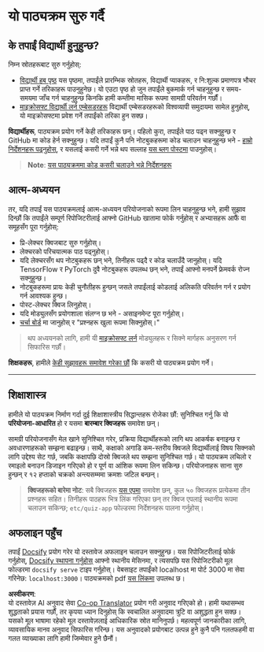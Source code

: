 <!--
CO_OP_TRANSLATOR_METADATA:
{
  "original_hash": "c4c545eb30765a49469ced84cfb4379f",
  "translation_date": "2025-08-26T11:14:54+00:00",
  "source_file": "lessons/0-course-setup/setup.md",
  "language_code": "ne"
}
-->
# यो पाठ्यक्रम सुरु गर्दै

## के तपाईं विद्यार्थी हुनुहुन्छ?

निम्न स्रोतहरूबाट सुरु गर्नुहोस्:

* [विद्यार्थी हब पृष्ठ](https://docs.microsoft.com/learn/student-hub?WT.mc_id=academic-77998-cacaste) यस पृष्ठमा, तपाईंले प्रारम्भिक स्रोतहरू, विद्यार्थी प्याकहरू, र नि:शुल्क प्रमाणपत्र भौचर प्राप्त गर्ने तरिकाहरू पाउनुहुनेछ। यो एउटा पृष्ठ हो जुन तपाईंले बुकमार्क गर्न चाहनुहुन्छ र समय-समयमा जाँच गर्न चाहनुहुन्छ किनकि हामी कम्तीमा मासिक रूपमा सामग्री परिवर्तन गर्छौं।
* [माइक्रोसफ्ट विद्यार्थी लर्न एम्बेसडरहरू](https://studentambassadors.microsoft.com?WT.mc_id=academic-77998-cacaste) विद्यार्थी एम्बेसडरहरूको विश्वव्यापी समुदायमा सामेल हुनुहोस्, यो माइक्रोसफ्टमा प्रवेश गर्ने तपाईंको तरिका हुन सक्छ।

**विद्यार्थीहरू**, पाठ्यक्रम प्रयोग गर्ने केही तरिकाहरू छन्। पहिलो कुरा, तपाईंले पाठ पढ्न सक्नुहुन्छ र GitHub मा कोड हेर्न सक्नुहुन्छ। यदि तपाईं कुनै पनि नोटबुकहरूमा कोड चलाउन चाहनुहुन्छ भने - [हाम्रो निर्देशनहरू पढ्नुहोस्](./etc/how-to-run.md), र यसलाई कसरी गर्ने भन्ने थप सल्लाह [यस ब्लग पोस्टमा](https://soshnikov.com/education/how-to-execute-notebooks-from-github/) पाउनुहोस्।

> **Note**: [यस पाठ्यक्रममा कोड कसरी चलाउने भन्ने निर्देशनहरू](./how-to-run.md)

## आत्म-अध्ययन

तर, यदि तपाईं यस पाठ्यक्रमलाई आत्म-अध्ययन परियोजनाको रूपमा लिन चाहनुहुन्छ भने, हामी सुझाव दिन्छौं कि तपाईंले सम्पूर्ण रिपोजिटरीलाई आफ्नो GitHub खातामा फोर्क गर्नुहोस् र अभ्यासहरू आफैं वा समूहसँग पूरा गर्नुहोस्:

* प्रि-लेक्चर क्विजबाट सुरु गर्नुहोस्।
* लेक्चरको परिचयात्मक पाठ पढ्नुहोस्।
* यदि लेक्चरसँग थप नोटबुकहरू छन् भने, तिनीहरू पढ्दै र कोड चलाउँदै जानुहोस्। यदि TensorFlow र PyTorch दुवै नोटबुकहरू उपलब्ध छन् भने, तपाईं आफ्नो मनपर्ने फ्रेमवर्क रोज्न सक्नुहुन्छ।
* नोटबुकहरूमा प्रायः केही चुनौतीहरू हुन्छन् जसले तपाईंलाई कोडलाई अलिकति परिवर्तन गर्न र प्रयोग गर्न आवश्यक हुन्छ।
* पोस्ट-लेक्चर क्विज लिनुहोस्।
* यदि मोड्युलसँग प्रयोगशाला संलग्न छ भने - असाइनमेन्ट पूरा गर्नुहोस्।
* [चर्चा बोर्ड](https://github.com/microsoft/AI-For-Beginners/discussions) मा जानुहोस् र "प्रश्नहरू खुला रूपमा सिक्नुहोस्।"

> थप अध्ययनको लागि, हामी यी [माइक्रोसफ्ट लर्न](https://docs.microsoft.com/en-us/users/dmitrysoshnikov-9132/collections/31zgizg2p418yo/?WT.mc_id=academic-77998-cacaste) मोड्युलहरू र सिक्ने मार्गहरू अनुसरण गर्न सिफारिस गर्छौं।

**शिक्षकहरू**, हामीले [केही सुझावहरू समावेश गरेका छौं](/for-teachers.md) कि कसरी यो पाठ्यक्रम प्रयोग गर्ने।

---

## शिक्षाशास्त्र

हामीले यो पाठ्यक्रम निर्माण गर्दा दुई शिक्षाशास्त्रीय सिद्धान्तहरू रोजेका छौं: सुनिश्चित गर्नु कि यो **परियोजना-आधारित** हो र यसमा **बारम्बार क्विजहरू** समावेश छन्।

सामग्री परियोजनासँग मेल खाने सुनिश्चित गरेर, प्रक्रिया विद्यार्थीहरूको लागि थप आकर्षक बनाइन्छ र अवधारणाहरूको सम्झना बढाइन्छ। साथै, कक्षाको अगाडि कम-स्तरीय क्विजले विद्यार्थीलाई विषय सिक्नको लागि उद्देश्य सेट गर्छ, जबकि कक्षापछि दोस्रो क्विजले थप सम्झना सुनिश्चित गर्छ। यो पाठ्यक्रम लचिलो र रमाइलो बनाउन डिजाइन गरिएको हो र पूर्ण वा आंशिक रूपमा लिन सकिन्छ। परियोजनाहरू साना सुरु हुन्छन् र १२ हप्ताको चक्रको अन्त्यसम्ममा क्रमशः जटिल बन्छन्।

> **क्विजहरूको बारेमा नोट**: सबै क्विजहरू [यस एपमा](https://red-field-0a6ddfd03.1.azurestaticapps.net/) समावेश छन्, कुल ५० क्विजहरू प्रत्येकमा तीन प्रश्नहरू सहित। तिनीहरू पाठहरू भित्र लिंक गरिएका छन् तर क्विज एपलाई स्थानीय रूपमा चलाउन सकिन्छ; `etc/quiz-app` फोल्डरमा निर्देशनहरू पालना गर्नुहोस्।

## अफलाइन पहुँच

तपाईं [Docsify](https://docsify.js.org/#/) प्रयोग गरेर यो दस्तावेज अफलाइन चलाउन सक्नुहुन्छ। यस रिपोजिटरीलाई फोर्क गर्नुहोस्, [Docsify स्थापना गर्नुहोस्](https://docsify.js.org/#/quickstart) आफ्नो स्थानीय मेसिनमा, र त्यसपछि यस रिपोजिटरीको मूल फोल्डरमा `docsify serve` टाइप गर्नुहोस्। वेबसाइट तपाईंको localhost मा पोर्ट 3000 मा सेवा गरिनेछ: `localhost:3000`। पाठ्यक्रमको pdf [यस लिंकमा](../../../../lessons/0-course-setup/etc/pdf/readme.pdf) उपलब्ध छ।

**अस्वीकरण**:  
यो दस्तावेज़ AI अनुवाद सेवा [Co-op Translator](https://github.com/Azure/co-op-translator) प्रयोग गरी अनुवाद गरिएको हो। हामी यथासम्भव शुद्धताको प्रयास गर्छौं, तर कृपया ध्यान दिनुहोस् कि स्वचालित अनुवादमा त्रुटि वा अशुद्धता हुन सक्छ। यसको मूल भाषामा रहेको मूल दस्तावेज़लाई आधिकारिक स्रोत मानिनुपर्छ। महत्वपूर्ण जानकारीका लागि, व्यावसायिक मानव अनुवाद सिफारिस गरिन्छ। यस अनुवादको प्रयोगबाट उत्पन्न हुने कुनै पनि गलतफहमी वा गलत व्याख्याका लागि हामी जिम्मेवार हुने छैनौं।